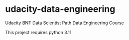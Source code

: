 # udacity-data-engineering
Udacity BNT Data Scientist Path Data Engineering Course

This project requires python 3.11.
